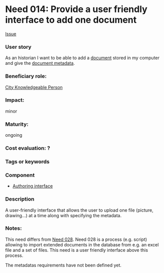 
# Need 014: Provide a user friendly interface to add one document

[Issue](https://github.com/MEPP-team/RICT/issues/44)

### User story

As an historian I want to be able to add a [document](Definitions.md#document) stored in my computer and give the [document metadata](Definitions.md#document-metadata).

### Beneficiary role: 
[City Knowledgeable Person](https://github.com/MEPP-team/RICT/blob/master/Doc/Devel/Needs/Roles.md#city-knowledgeable-person)

### Impact: 
minor

### Maturity: 
ongoing

### Cost evaluation: ?

### Tags or keywords

### Component
 * [Authoring interface](Definitions.md#authoring-interface)

### Description
A user-friendly interface that allows the user to upload one file (picture, drawing...) at a time along with specifying the metadata.
 
### Notes:
This need differs from [Need 028](https://github.com/MEPP-team/RICT/blob/master/Doc/Devel/Needs/Need028.md). Need 028 is a process (e.g. script) allowing to import extended documents in the database from e.g. an excel file and a set of files. This need is a user friendly interface above this process.

The metadatas requirements have not been defined yet.
